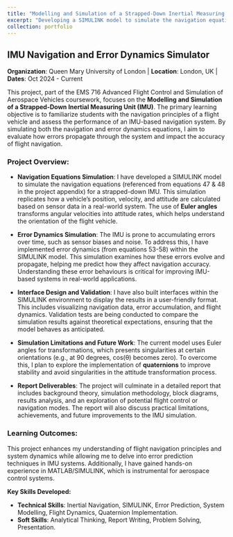 ```yaml
---
title: "Modelling and Simulation of a Strapped-Down Inertial Measuring Unit (IMU)"
excerpt: "Developing a SIMULINK model to simulate the navigation equations of a strapped-down IMU and assess flight vehicle navigation principles."
collection: portfolio
---
```


## IMU Navigation and Error Dynamics Simulator
**Organization**: Queen Mary University of London | **Location**: London, UK | **Dates**: Oct 2024 - Current

This project, part of the EMS 716 Advanced Flight Control and Simulation of Aerospace Vehicles coursework, focuses on the **Modelling and Simulation of a Strapped-Down Inertial Measuring Unit (IMU)**. The primary learning objective is to familiarize students with the navigation principles of a flight vehicle and assess the performance of an IMU-based navigation system. By simulating both the navigation and error dynamics equations, I aim to evaluate how errors propagate through the system and impact the accuracy of flight navigation.

### Project Overview:
- **Navigation Equations Simulation**: I have developed a SIMULINK model to simulate the navigation equations (referenced from equations 47 & 48 in the project appendix) for a strapped-down IMU. This simulation replicates how a vehicle’s position, velocity, and attitude are calculated based on sensor data in a real-world system. The use of **Euler angles** transforms angular velocities into attitude rates, which helps understand the orientation of the flight vehicle.
  
- **Error Dynamics Simulation**: The IMU is prone to accumulating errors over time, such as sensor biases and noise. To address this, I have implemented error dynamics (from equations 53-58) within the SIMULINK model. This simulation examines how these errors evolve and propagate, helping me predict how they affect navigation accuracy. Understanding these error behaviours is critical for improving IMU-based systems in real-world applications.

- **Interface Design and Validation**: I have also built interfaces within the SIMULINK environment to display the results in a user-friendly format. This includes visualizing navigation data, error accumulation, and flight dynamics. Validation tests are being conducted to compare the simulation results against theoretical expectations, ensuring that the model behaves as anticipated.

- **Simulation Limitations and Future Work**: The current model uses Euler angles for transformations, which presents singularities at certain orientations (e.g., at 90 degrees, cos(θ) becomes zero). To overcome this, I plan to explore the implementation of **quaternions** to improve stability and avoid singularities in the attitude transformation process.

- **Report Deliverables**: The project will culminate in a detailed report that includes background theory, simulation methodology, block diagrams, results analysis, and an exploration of potential flight control or navigation modes. The report will also discuss practical limitations, achievements, and future improvements to the IMU simulation. 

### Learning Outcomes:
This project enhances my understanding of flight navigation principles and system dynamics while allowing me to delve into error prediction techniques in IMU systems. Additionally, I have gained hands-on experience in MATLAB/SIMULINK, which is instrumental for aerospace control systems.

**Key Skills Developed:**
- **Technical Skills**: Inertial Navigation, SIMULINK, Error Prediction, System Modelling, Flight Dynamics, Quaternion Implementation.
- **Soft Skills**: Analytical Thinking, Report Writing, Problem Solving, Presentation.

<!-- [Full Report (PDF)](https://Joosty.github.io/files/IMU_Simulator_Report.pdf) -->
